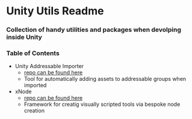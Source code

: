 # Unity Utils Readme
### Collection of handy utilities and packages when devolping inside Unity

### Table of Contents

* Unity Addressable Importer 
	- [repo can be found here](https://github.com/favoyang/unity-addressable-importer)
	- Tool for automatically adding assets to addressable groups when imported
* xNode
	- [repo can be found here](https://github.com/Siccity/xNode)
	- Framework for creatig visually scripted tools via bespoke node creation